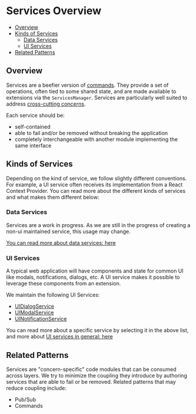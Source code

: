 # Services Overview

- [Overview](#overview)
- [Kinds of Services](#kinds-of-services)
  - [Data Services](#data-services)
  - [UI Services](#ui-services)
- [Related Patterns](#related-patterns)

## Overview

Services are a beefier version of [commands][commands]. They provide a set of
operations, often tied to some shared state, and are made available to
extensions via the `ServicesManager`. Services are particularly well suited to
address [cross-cutting concerns][cross-cutting-concerns].

Each service should be:

- self-contained
- able to fail and/or be removed without breaking the application
- completely interchangeable with another module implementing the same interface

## Kinds of Services

Depending on the kind of service, we follow slightly different conventions. For
example, a UI service often receives its implementation from a React Context
Provider. You can read more about the different kinds of services and what makes
them different below:

### Data Services

Services are a work in progress. As we are still in the progress of creating a
non-ui maintained service, this usage may change.

[You can read more about data services: here](./data/index.md)

### UI Services

A typical web application will have components and state for common UI like
modals, notifications, dialogs, etc. A UI service makes it possible to leverage
these components from an extension.

We maintain the following UI Services:

- [UIDialogService](./ui/ui-dialog-service.md)
- [UIModalService](./ui/ui-modal-service.md)
- [UINotificationService](./ui/ui-notification-service.md)

You can read more about a specific service by selecting it in the above list,
and more about [UI services in general: here](./ui/index.md)

## Related Patterns

Services are "concern-specific" code modules that can be consumed across layers.
We try to minimize the coupling they introduce by authoring services that are
able to fail or be removed. Related patterns that may reduce coupling include:

- Pub/Sub
- Commands

<!--
  LINKS
  -->

<!-- prettier-ignore-start -->
[commands]: #/
[core-services]: https://github.com/OHIF/Viewers/tree/master/platform/core/src/services
[services-manager]: https://github.com/OHIF/Viewers/blob/master/platform/core/src/services/ServicesManager.js
[cross-cutting-concerns]: https://en.wikipedia.org/wiki/Cross-cutting_concern
<!-- prettier-ignore-end -->
